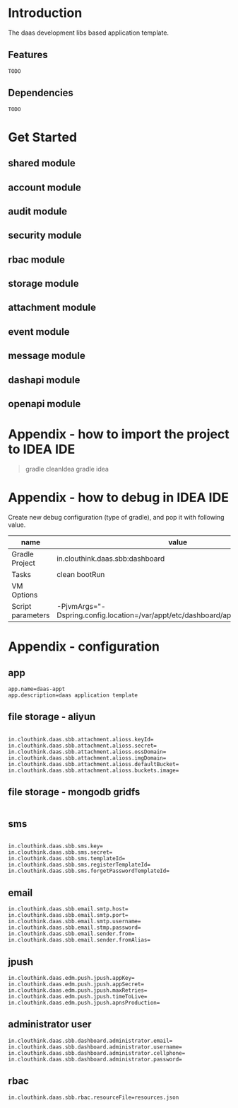 
# Introduction

The daas development libs based application template.
 
## Features
`TODO`

## Dependencies
`TODO`

# Get Started
 
## shared module

## account module

## audit module

## security module

## rbac module

## storage module

## attachment module

## event module

## message module

## dashapi module

## openapi module
 
# Appendix - how to import the project to IDEA IDE

> gradle cleanIdea
> gradle idea

# Appendix - how to debug in IDEA IDE

Create new debug configuration (type of gradle), and pop it with following value.

name | value
-----|-----
Gradle Project | in.clouthink.daas.sbb:dashboard
Tasks | clean bootRun
VM Options | <keep it empty>
Script parameters | -PjvmArgs="-Dspring.config.location=/var/appt/etc/dashboard/application.properties"


# Appendix - configuration

## app

```
app.name=daas-appt
app.description=daas application template
```


## file storage - aliyun

```

in.clouthink.daas.sbb.attachment.alioss.keyId=
in.clouthink.daas.sbb.attachment.alioss.secret=
in.clouthink.daas.sbb.attachment.alioss.ossDomain=
in.clouthink.daas.sbb.attachment.alioss.imgDomain=
in.clouthink.daas.sbb.attachment.alioss.defaultBucket=
in.clouthink.daas.sbb.attachment.alioss.buckets.image=
```


## file storage - mongodb gridfs

```

```


## sms
```

in.clouthink.daas.sbb.sms.key=
in.clouthink.daas.sbb.sms.secret=
in.clouthink.daas.sbb.sms.templateId=
in.clouthink.daas.sbb.sms.registerTemplateId=
in.clouthink.daas.sbb.sms.forgetPasswordTemplateId=

```

## email
```
in.clouthink.daas.sbb.email.smtp.host=
in.clouthink.daas.sbb.email.smtp.port=
in.clouthink.daas.sbb.email.smtp.username=
in.clouthink.daas.sbb.email.stmp.password=
in.clouthink.daas.sbb.email.sender.from=
in.clouthink.daas.sbb.email.sender.fromAlias=
```


## jpush

```
in.clouthink.daas.edm.push.jpush.appKey=
in.clouthink.daas.edm.push.jpush.appSecret=
in.clouthink.daas.edm.push.jpush.maxRetries=
in.clouthink.daas.edm.push.jpush.timeToLive=
in.clouthink.daas.edm.push.jpush.apnsProduction=
```

## administrator user 

```
in.clouthink.daas.sbb.dashboard.administrator.email=
in.clouthink.daas.sbb.dashboard.administrator.username=
in.clouthink.daas.sbb.dashboard.administrator.cellphone=
in.clouthink.daas.sbb.dashboard.administrator.password=

```

## rbac

```
in.clouthink.daas.sbb.rbac.resourceFile=resources.json
```
